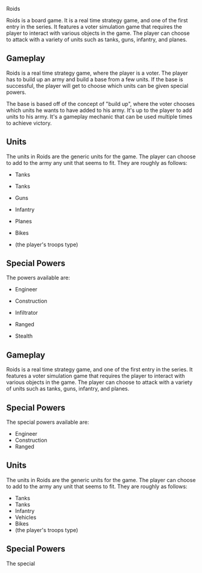 Roids

Roids is a board game. It is a real time strategy game, and one of the first entry in the series. It features a voter simulation game that requires the player to interact with various objects in the game. The player can choose to attack with a variety of units such as tanks, guns, infantry, and planes.

## Gameplay

Roids is a real time strategy game, where the player is a voter. The player has to build up an army and build a base from a few units. If the base is successful, the player will get to choose which units can be given special powers.

The base is based off of the concept of "build up", where the voter chooses which units he wants to have added to his army. It's up to the player to add units to his army. It's a gameplay mechanic that can be used multiple times to achieve victory.

## Units

The units in Roids are the generic units for the game. The player can choose to add to the army any unit that seems to fit. They are roughly as follows:

*   Tanks
*   Tanks
*   Guns
*   Infantry
*   Planes

*   Bikes
*   (the player's troops type)

## Special Powers

The powers available are:

*   Engineer
*   Construction
*   Infiltrator
*   Ranged

*   Stealth

## Gameplay

Roids is a real time strategy game, and one of the first entry in the series. It features a voter simulation game that requires the player to interact with various objects in the game. The player can choose to attack with a variety of units such as tanks, guns, infantry, and planes.

## Special Powers

The special powers available are:

*   Engineer
*   Construction
*   Ranged

## Units

The units in Roids are the generic units for the game. The player can choose to add to the army any unit that seems to fit. They are roughly as follows:

*   Tanks
*   Tanks
*   Infantry
*   Vehicles
*   Bikes
*   (the player's troops type)

## Special Powers

The special